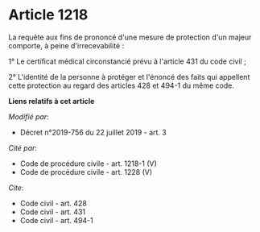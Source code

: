 # Article 1218

La requête aux fins de prononcé d'une mesure de protection d'un majeur comporte, à peine d'irrecevabilité : 

1° Le certificat médical circonstancié prévu à l'article 431 du code civil ; 

2° L'identité de la personne à protéger et l'énoncé des faits qui appellent cette protection au regard des articles 428 et
494-1 du même code.

**Liens relatifs à cet article**

_Modifié par_:

  - Décret n°2019-756 du 22 juillet 2019 - art. 3

_Cité par_:

  - Code de procédure civile - art. 1218-1 (V)
  - Code de procédure civile - art. 1228 (V)

_Cite_:

  - Code civil - art. 428
  - Code civil - art. 431
  - Code civil - art. 494-1
